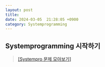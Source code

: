 ```yaml
---
layout: post
title: 
date: 2024-03-05  21:28:05 +0900
category: Systemprogramming
---
```


## Systemprogramming 시작하기
> <a href="https://dpwls03.github.io/Systempro/">[Systempro 문제 모아보기]</a>